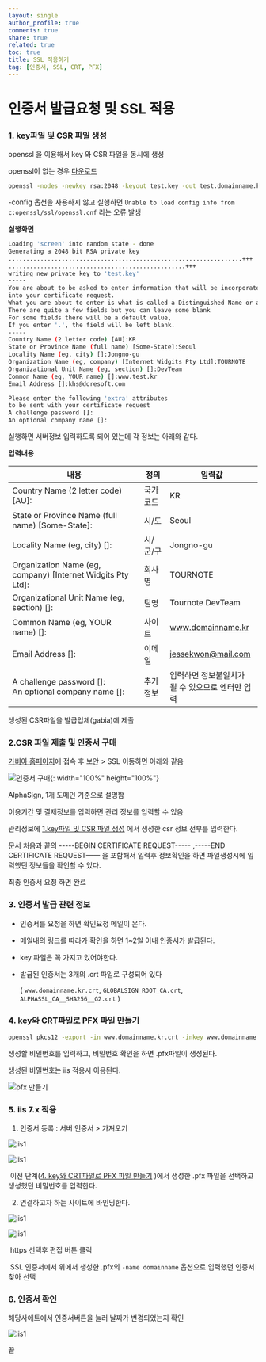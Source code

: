 ```yaml
---
layout: single
author_profile: true
comments: true
share: true
related: true
toc: true
title: SSL 적용하기
tag: [인증서, SSL, CRT, PFX]
---
```




# 인증서 발급요청 및 SSL 적용



### 1. key파일 및 CSR 파일 생성

openssl 을 이용해서 key 와 CSR 파일을 동시에 생성

openssl이 없는 경우 [다운로드](https://code.google.com/archive/p/openssl-for-windows/downloads) 

~~~bash
openssl -nodes -newkey rsa:2048 -keyout test.key -out test.domainname.kr.csr -config openssl.cnf
~~~

-config 옵션을 사용하지 않고 실행하면 `Unable to load config info from c:openssl/ssl/openssl.cnf` 라는 오류 발생



**실행화면**

```bash
Loading 'screen' into random state - done
Generating a 2048 bit RSA private key
..................................................................+++
..................................................+++
writing new private key to 'test.key'
-----
You are about to be asked to enter information that will be incorporated
into your certificate request.
What you are about to enter is what is called a Distinguished Name or a DN.
There are quite a few fields but you can leave some blank
For some fields there will be a default value,
If you enter '.', the field will be left blank.
-----
Country Name (2 letter code) [AU]:KR
State or Province Name (full name) [Some-State]:Seoul
Locality Name (eg, city) []:Jongno-gu
Organization Name (eg, company) [Internet Widgits Pty Ltd]:TOURNOTE
Organizational Unit Name (eg, section) []:DevTeam
Common Name (eg, YOUR name) []:www.test.kr
Email Address []:khs@doresoft.com

Please enter the following 'extra' attributes
to be sent with your certificate request
A challenge password []:
An optional company name []:
```

실행하면 서버정보 입력하도록 되어 있는데 각 정보는 아래와 같다.



**입력내용**

| 내용                    | 정의                                         | 입력값                                                 |
| -------------------------------- | ------------------------------------------------------------- | ---------------------------- |
| Country Name (2 letter code) [AU]:                          | 국가코드 | KR                                                     |
| State or Province Name (full name) [Some-State]:            | 시/도    | Seoul                                                  |
| Locality Name (eg, city) []:                                | 시/군/구 | Jongno-gu                                              |
| Organization Name (eg, company) [Internet Widgits Pty Ltd]: | 회사명   | TOURNOTE                                               |
| Organizational Unit Name (eg, section) []:                  | 팀명     | Tournote DevTeam                                       |
| Common Name (eg, YOUR name) []:                             | 사이트   | www.domainname.kr                                 |
| Email Address []:                                           | 이메일   | jessekwon@mail.com            |
| A challenge password []:<br />An optional company name []:  | 추가정보 | 입력하면 정보불일치가 <br />될 수 있으므로 엔터만 입력 |

생성된 CSR파일을 발급업체(gabia)에 제출



### 2.CSR 파일 제출 및 인증서 구매

[가비아 홈페이지](https://www.gabia.com)에 접속 후 보안 > SSL 이동하면 아래와 같음

![인증서 구매](https://img.tnote.kr/upload/dev/ssl01.png){: width="100%" height="100%"}

AlphaSign, 1개 도메인 기준으로 설명함

이용기간 및 결제정보를 입력하면 관리 정보를 입력할 수 있음

관리정보에 [1.key파일 및 CSR 파일 생성](#1.-key파일-및-csr-파일-생성) 에서 생성한 csr 정보 전부를 입력한다. 

문서 처음과 끝의 -----BEGIN CERTIFICATE REQUEST----- ,-----END CERTIFICATE REQUEST——  을 포함해서 입력후 정보확인을 하면 파일생성시에 입력했던 정보들을 확인할 수 있다.

최종 인증서 요청 하면 완료



### 3. 인증서 발급 관련 정보

* 인증서를 요청을 하면 확인요청 메일이 온다. 

* 메일내의 링크를 따라가 확인을 하면 1~2일 이내 인증서가 발급된다. 

* key 파일은 꼭 가지고 있어야한다. 

* 발급된 인증서는 3개의 .crt 파일로 구성되어 있다

  ( `www.domainname.kr.crt`, `GLOBALSIGN_ROOT_CA.crt`, `ALPHASSL_CA__SHA256__G2.crt` )
  
  

### 4. key와 CRT파일로 PFX 파일 만들기

```bash
openssl pkcs12 -export -in www.domainname.kr.crt -inkey www.domainname.kr.key -out www.domainname.kr.pfx -name domainname
```

생성할 비밀번호를 입력하고, 비밀번호 확인을 하면 .pfx파일이 생성된다. 

생성된 비밀번호는 iis 적용시 이용된다. 

![pfx 만들기](https://img.tnote.kr/upload/dev/ssl02_pfx.png)



### 5. iis 7.x 적용

1. 인증서 등록 : 서버 인증서 > 가져오기

![iis1](https://img.tnote.kr/upload/dev/ssl03_iis1.png)

![iis1](https://img.tnote.kr/upload/dev/ssl03_iis2.png)

​	이전 단계([4. key와 CRT파일로 PFX 파일 만들기](#4.-key와-crt파일로-pfx-파일-만들기) )에서 생성한 .pfx 파일을 선택하고 생성했던 비밀번호를 입력한다. 

2. 연결하고자 하는 사이트에 바인딩한다.

![iis1](https://img.tnote.kr/upload/dev/ssl03_iis3.png)

![iis1](https://img.tnote.kr/upload/dev/ssl03_iis4.png)

​	https 선택후 편집 버튼 클릭

​	SSL 인증서에서 위에서 생성한 .pfx의 `-name domainname` 옵션으로 입력했던 인증서 찾아 선택



### 6. 인증서 확인

해당사에트에서 인증서버튼을 눌러 날짜가 변경되었는지 확인

![iis1](https://img.tnote.kr/upload/dev/ssl04.png)



끝